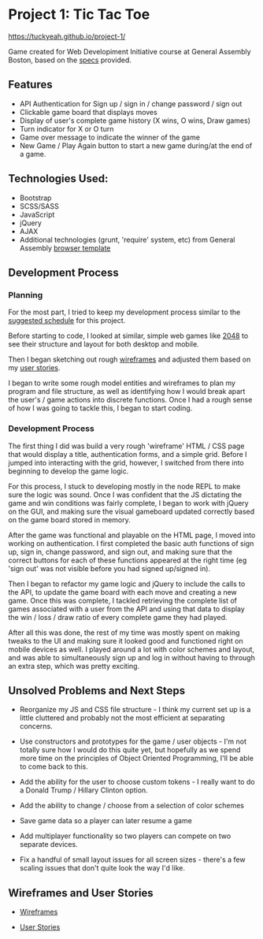 # Project 1: Tic Tac Toe

https://tuckyeah.github.io/project-1/

Game created for Web Developiment Initiative course at General Assembly Boston,
based on the [specs](https://github.com/ga-wdi-boston/game-project) provided.

## Features

- API Authentication for Sign up / sign in / change password / sign out
- Clickable game board that displays moves
- Display of user's complete game history (X wins, O wins, Draw games)
- Turn indicator for X or O turn
- Game over message to indicate the winner of the game
- New Game / Play Again button to start a new game during/at the end of a game.

## Technologies Used:

- Bootstrap
- SCSS/SASS
- JavaScript
- jQuery
- AJAX
- Additional technologies (grunt, 'require' system, etc) from General Assembly [browser template](https://github.com/ga-wdi-boston/browser-template)

## Development Process

### Planning

For the most part, I tried to keep my development process similar to
the [suggested schedule](https://github.com/ga-wdi-boston/game-project/blob/master/schedule.md) for this project.

Before starting to code, I looked at similar, simple web games like [2048](https://gabrielecirulli.github.io/2048/) to see their structure and layout for both desktop and mobile.

Then I began sketching out rough [wireframes](https://github.com/tuckyeah/game-project-scope-study/tree/response/wireframes) and adjusted them based on my [user stories](https://github.com/tuckyeah/game-project-scope-study/blob/response/study.md).

I began to write some rough model entities and wireframes to plan my program and file structure, as well as identifying how I would break apart the user's / game actions into discrete functions. Once I had a rough sense of how I was going to tackle this, I began to start coding.

### Development Process

The first thing I did was build a very rough 'wireframe' HTML / CSS page that would display a title, authentication forms, and a simple grid. Before I jumped into interacting with the grid, however, I switched from there into beginning to develop the game logic.

For this process, I stuck to developing mostly in the node REPL to make sure the logic was sound. Once I was confident that the JS dictating the game and win conditions was fairly complete, I began to work with jQuery on the GUI, and making sure the visual gameboard updated correctly based on the game board stored in memory.

After the game was functional and playable on the HTML page, I moved into working on authentication. I first completed the basic auth functions of sign up, sign in, change password, and sign out, and making sure that the correct buttons for each of these functions appeared at the right time (eg 'sign out' was not visible before you had signed up/signed in).

Then I began to refactor my game logic and jQuery to include the calls to the API, to update the game board with each move and creating a new game. Once this was complete, I tackled retrieving the complete list of games associated with a user from the API and using that data to display the win / loss / draw ratio of every complete game they had played.

After all this was done, the rest of my time was mostly spent on making tweaks to the UI and making sure it looked good and functioned right on mobile devices as well. I played around a lot with color schemes and layout, and was able to simultaneously sign up and log in without having to through an extra step, which was pretty exciting.

## Unsolved Problems and Next Steps

- Reorganize my JS and CSS file structure - I think my current set up is a little cluttered and probably not the most efficient at separating concerns.

- Use constructors and prototypes for the game / user objects - I'm not totally sure how I would do this quite yet, but hopefully as we spend more time on the principles of Object Oriented Programming, I'll be able to come back to this.



- Add the ability for the user to choose custom tokens - I really want to do a Donald Trump / Hillary Clinton option.



- Add the ability to change / choose from a selection of color schemes



- Save game data so a player can later resume a game



- Add multiplayer functionality so two players can compete on two separate devices.



- Fix a handful of small layout issues for all screen sizes - there's a few scaling issues that don't quite look the way I'd like.


## Wireframes and User Stories

- [Wireframes](https://github.com/tuckyeah/game-project-scope-study/tree/response/wireframes)

- [User Stories](https://github.com/tuckyeah/game-project-scope-study/blob/response/study.md)

